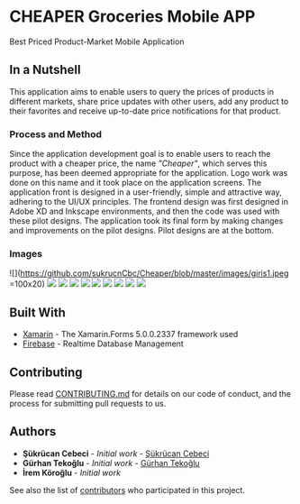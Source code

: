 # CHEAPER Groceries Mobile APP

Best Priced Product-Market Mobile Application

## In a Nutshell

This application aims to enable users to query the prices of products in different markets, share price updates with other users, add any product to their favorites and receive up-to-date price notifications for that product.

### Process and Method

Since the application development goal is to enable users to reach the product with a cheaper price, the name *"Cheaper"*, which serves this purpose, has been deemed appropriate for the application. Logo work was done on this name and it took place on the application screens.
The application front is designed in a user-friendly, simple and attractive way, adhering to the UI/UX principles. The frontend design was first designed in Adobe XD and Inkscape environments, and then the code was used with these pilot designs. The application took its final form by making changes and improvements on the pilot designs. Pilot designs are at the bottom.

### Images

![](https://github.com/sukrucnCbc/Cheaper/blob/master/images/giris1.jpeg =100x20)
![](https://globalaihub.com/wp-content/uploads/2021/11/logo_quality_min.png)
![](https://globalaihub.com/wp-content/uploads/2021/11/logo_quality_min.png)
![](https://globalaihub.com/wp-content/uploads/2021/11/logo_quality_min.png)
![](https://globalaihub.com/wp-content/uploads/2021/11/logo_quality_min.png)
![](https://globalaihub.com/wp-content/uploads/2021/11/logo_quality_min.png)
![](https://globalaihub.com/wp-content/uploads/2021/11/logo_quality_min.png)
![](https://globalaihub.com/wp-content/uploads/2021/11/logo_quality_min.png)
![](https://globalaihub.com/wp-content/uploads/2021/11/logo_quality_min.png)
![](https://globalaihub.com/wp-content/uploads/2021/11/logo_quality_min.png)

## Built With

* [Xamarin](https://docs.microsoft.com/tr-tr/xamarin/?WT.mc_id=dotnet-35129-website) - The Xamarin.Forms 5.0.0.2337 framework used 
* [Firebase](https://firebase.google.com/docs) - Realtime Database Management

## Contributing

Please read [CONTRIBUTING.md](https://https://github.com/sukrucnCbc) for details on our code of conduct, and the process for submitting pull requests to us.

## Authors

* **Şükrücan Cebeci** - *Initial work* - [Şükrücan Cebeci](https://github.com/sukrucnCbc)
* **Gürhan Tekoğlu** - *Initial work* - [Gürhan Tekoğlu](https://github.com/gurhantekoglu/)
* **İrem Köroğlu** - *Initial work*


See also the list of [contributors](https://github.com/your/project/contributors) who participated in this project.
